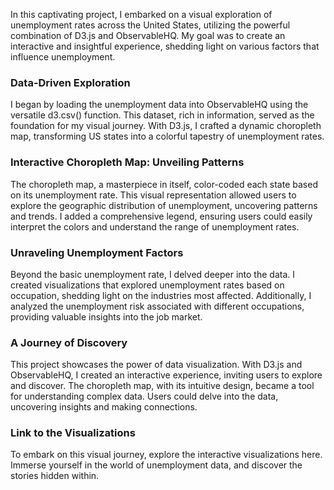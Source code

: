 In this captivating project, I embarked on a visual exploration of unemployment rates across the United States, utilizing the powerful combination of D3.js and ObservableHQ. My goal was to create an interactive and insightful experience, shedding light on various factors that influence unemployment.


### Data-Driven Exploration
I began by loading the unemployment data into ObservableHQ using the versatile d3.csv() function. This dataset, rich in information, served as the foundation for my visual journey. With D3.js, I crafted a dynamic choropleth map, transforming US states into a colorful tapestry of unemployment rates.


### Interactive Choropleth Map: Unveiling Patterns
The choropleth map, a masterpiece in itself, color-coded each state based on its unemployment rate. This visual representation allowed users to explore the geographic distribution of unemployment, uncovering patterns and trends. I added a comprehensive legend, ensuring users could easily interpret the colors and understand the range of unemployment rates.


### Unraveling Unemployment Factors
Beyond the basic unemployment rate, I delved deeper into the data. I created visualizations that explored unemployment rates based on occupation, shedding light on the industries most affected. Additionally, I analyzed the unemployment risk associated with different occupations, providing valuable insights into the job market.


### A Journey of Discovery
This project showcases the power of data visualization. With D3.js and ObservableHQ, I created an interactive experience, inviting users to explore and discover. The choropleth map, with its intuitive design, became a tool for understanding complex data. Users could delve into the data, uncovering insights and making connections.


### Link to the Visualizations
To embark on this visual journey, explore the interactive visualizations here. Immerse yourself in the world of unemployment data, and discover the stories hidden within.

